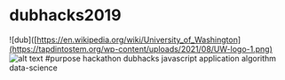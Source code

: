 # dubhacks2019

![dub]([https://en.wikipedia.org/wiki/University_of_Washington](https://tapdintostem.org/wp-content/uploads/2021/08/UW-logo-1.png)
![alt text](https://tapdintostem.org/wp-content/uploads/2021/08/UW-logo-1.png)
#purpose
hackathon dubhacks javascript application algorithm data-science
